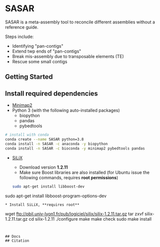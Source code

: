 # SASAR 

SASAR is a meta-assembly tool to reconcile different assemblies without a reference guide. 

Steps include:
- Identifying "pan-contigs"
- Extend twp ends of "pan-contigs"
- Break mis-assembly due to transposable elements (TE)
- Rescue some small contigs

## Getting Started
## Install required dependencies

- [Minimap2](https://github.com/lh3/minimap2)
- Python 3 (with the following auto-installed packages)
    - biopython
    - pandas
    - pybedtools 
```bash
# install with conda
conda create --name SASAR python=3.8
conda install -n SASAR -c anaconda -y biopython
conda install -n SASAR -c bioconda -y minimap2 pybedtools pandas

```
    
- [SiLiX](http://lbbe.univ-lyon1.fr/-SiLiX-?lang=en)

   * Download version **1.2.11**
   * Make sure Boost libraries are also installed (for Ubuntu issue the following commands, requires **root permissions**)
   ```bash
   sudo apt-get install libboost-dev
sudo apt-get install libboost-program-options-dev
   ```
   * Install SiLiX, **requires root**
```
wget ftp://pbil.univ-lyon1.fr/pub/logiciel/silix/silix-1.2.11.tar.gz
tar zxvf silix-1.2.11.tar.gz
cd silix-1.2.11
./configure
make
make check
sudo make install
```


## Docs
## Citation
